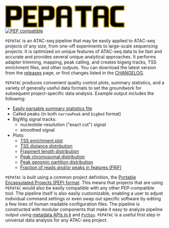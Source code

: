 # <img src="img/pepatac_logo_black.svg" alt="PEPATAC" class="img-fluid" style="max-height:70px; margin-top:10px; margin-bottom:-10px" align="left">  

<br></br>
<br></br>

[![PEP compatible](http://pepkit.github.io/img/PEP-compatible-green.svg)](http://pepkit.github.io)

`PEPATAC` is an ATAC-seq pipeline that may be easily applied to ATAC-seq projects of any size, from one-off experiments to large-scale sequencing projects. It is optimized on unique features of ATAC-seq data to be fast and accurate and provides several unique analytical approaches. It performs adapter trimming, mapping, peak calling, and creates bigwig tracks, TSS enrichment files, and other outputs. You can download the latest version from the [releases](https://github.com/databio/pepatac/releases) page, or find changes listed in the [CHANGELOG](https://github.com/databio/pepatac/blob/master/CHANGELOG.md).

`PEPATAC` produces convenient quality control plots, summary statistics, and a variety of generally useful data formats to set the groundwork for subsequent project-specific data analysis. Example output includes the following:

- [Easily parsable summary statistics file](files/examples/gold/results_pipeline/gold5/stats.tsv)
- Called peaks (in both `narrowPeak` and `bigBed` format)
- BigWig signal tracks:
    - nucleotide-resolution ("exact cut") signal
    - smoothed signal
- Plots:               
    - [TSS enrichment plot](files/examples/gold/results_pipeline/gold5/QC_hg19/gold5_TssEnrichment.pdf)
    - [TSS distance distribution](files/examples/gold/results_pipeline/gold5/QC_hg19/gold5_peaks_TSS_dist.pdf)
    - [Fragment length distribution](files/examples/gold/results_pipeline/gold5/QC_hg19/gold5_fragLenDistribution.pdf)
    - [Peak chromosomal distribution](files/examples/gold/results_pipeline/gold5/QC_hg19/gold5_peaks_chr_dist.pdf)
    - [Peak genomic partition distribution](files/examples/gold/results_pipeline/gold5/QC_hg19/gold5_peaks_partition_dist.pdf)
    - [Fraction of reads *and/or* peaks in features (FRiF)](files/examples/gold/results_pipeline/gold5/QC_hg19/gold5_frif.pdf)

`PEPATAC` is built using a common project definition, the [Portable Encapsulated Projects (PEP) format](https://pepkit.github.io/). This means that projects that are using `PEPATAC` would also be easily compatible with any other PEP-compatible tool. The pipeline itself is also easily customizable, enabling a user to adjust individual command settings or even swap out specific software by editing a few lines of human readable configuration files. The pipeline is constructed with modular components that make it easy to analyze pipeline output using [metadata APIs in `R`](http://code.databio.org/pepr/) and [`Python`](https://peppy.readthedocs.io/en/latest/). `PEPATAC` is a useful first step in universal data analysis for any ATAC-seq project.

